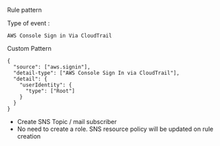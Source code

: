 Rule pattern

Type of event :

```
AWS Console Sign in Via CloudTrail
```

Custom Pattern

```
{
  "source": ["aws.signin"],
  "detail-type": ["AWS Console Sign In via CloudTrail"],
  "detail": {
    "userIdentity": {
      "type": ["Root"]
    }
  }
}
```

* Create SNS Topic / mail subscriber
* No need to create a role. SNS resource policy will be updated on rule creation
